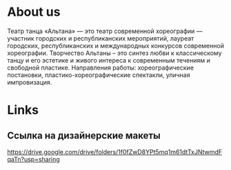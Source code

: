 # About us
Театр танца «Альтана» — это театр современной хореографии — участник городских и республиканских мероприятий, лауреат городских, республиканских и международных конкурсов современной хореографии.
Творчество Альтаны – это синтез любви к классическому танцу и его эстетике и живого интереса к современным течениям и свободной пластике.
Направления работы: хореографические постановки, пластико-хореографические спектакли, уличная импровизация.

# Links
## Ссылка на дизайнерские макеты 
https://drive.google.com/drive/folders/1f0fZwD8YPt5mq1m61dtTxJNtwmdFqaTn?usp=sharing

